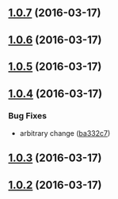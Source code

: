 <a name="1.0.7"></a>
## [1.0.7](https://github.com/larryosborn/sandbox/compare/1.0.5...v1.0.7) (2016-03-17)




<a name="1.0.6"></a>
## [1.0.6](https://github.com/larryosborn/sandbox/compare/1.0.4...v1.0.6) (2016-03-17)




<a name="1.0.5"></a>
## [1.0.5](https://github.com/larryosborn/sandbox/compare/1.0.3...v1.0.5) (2016-03-17)




<a name="1.0.4"></a>
## [1.0.4](https://github.com/larryosborn/sandbox/compare/1.0.2...v1.0.4) (2016-03-17)


### Bug Fixes

* arbitrary change ([ba332c7](https://github.com/larryosborn/sandbox/commit/ba332c7))



<a name="1.0.3"></a>
## [1.0.3](https://github.com/larryosborn/sandbox/compare/1.0.1...v1.0.3) (2016-03-17)




<a name="1.0.2"></a>
## [1.0.2](https://github.com/larryosborn/sandbox/compare/1.0.1...v1.0.2) (2016-03-17)




